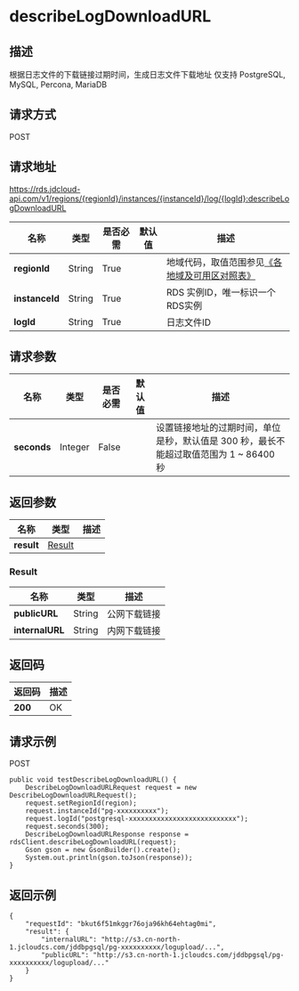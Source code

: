 # describeLogDownloadURL


## 描述
根据日志文件的下载链接过期时间，生成日志文件下载地址 仅支持 PostgreSQL, MySQL, Percona, MariaDB

## 请求方式
POST

## 请求地址
https://rds.jdcloud-api.com/v1/regions/{regionId}/instances/{instanceId}/log/{logId}:describeLogDownloadURL

|名称|类型|是否必需|默认值|描述|
|---|---|---|---|---|
|**regionId**|String|True| |地域代码，取值范围参见[《各地域及可用区对照表》](../Enum-Definitions/Regions-AZ.md)|
|**instanceId**|String|True| |RDS 实例ID，唯一标识一个RDS实例|
|**logId**|String|True| |日志文件ID|

## 请求参数
|名称|类型|是否必需|默认值|描述|
|---|---|---|---|---|
|**seconds**|Integer|False| |设置链接地址的过期时间，单位是秒，默认值是 300 秒，最长不能超过取值范围为 1 ~ 86400 秒|


## 返回参数
|名称|类型|描述|
|---|---|---|
|**result**|[Result](describelogdownloadurl#result)| |

### <div id="result">Result</div>
|名称|类型|描述|
|---|---|---|
|**publicURL**|String|公网下载链接|
|**internalURL**|String|内网下载链接|

## 返回码
|返回码|描述|
|---|---|
|**200**|OK|

## 请求示例
POST
```
public void testDescribeLogDownloadURL() {
    DescribeLogDownloadURLRequest request = new DescribeLogDownloadURLRequest();
    request.setRegionId(region);
    request.instanceId("pg-xxxxxxxxxx");
    request.logId("postgresql-xxxxxxxxxxxxxxxxxxxxxxxxxxx");
    request.seconds(300);
    DescribeLogDownloadURLResponse response = rdsClient.describeLogDownloadURL(request);
    Gson gson = new GsonBuilder().create();
    System.out.println(gson.toJson(response));
}

```

## 返回示例
```
{
    "requestId": "bkut6f51mkggr76oja96kh64ehtag0mi", 
    "result": {
        "internalURL": "http://s3.cn-north-1.jcloudcs.com/jddbpgsql/pg-xxxxxxxxxx/logupload/...", 
        "publicURL": "http://s3.cn-north-1.jcloudcs.com/jddbpgsql/pg-xxxxxxxxxx/logupload/..."
    }
}
```
